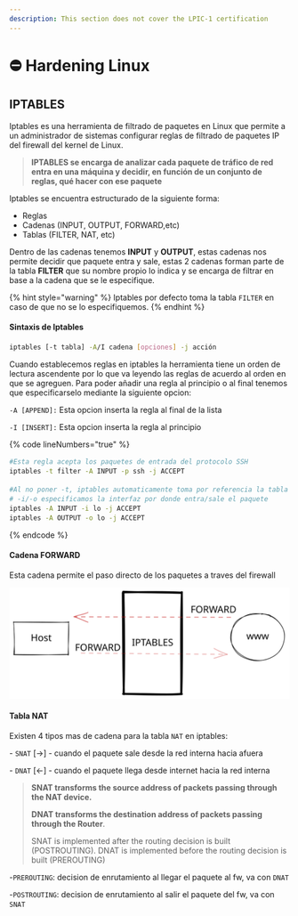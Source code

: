 ```yaml
---
description: This section does not cover the LPIC-1 certification
---
```


# ⛔ Hardening Linux

## IPTABLES

Iptables es una herramienta de filtrado de paquetes en Linux que permite a un administrador de sistemas configurar reglas de filtrado de paquetes IP del firewall del kernel de Linux.

> **IPTABLES se encarga de analizar cada paquete de tráfico de red entra en una máquina y decidir, en función de un conjunto de reglas, qué hacer con ese paquete**

Iptables se encuentra estructurado de la siguiente forma:

* Reglas
* Cadenas (INPUT, OUTPUT, FORWARD,etc)
* Tablas (FILTER, NAT, etc)

Dentro de las cadenas tenemos **INPUT** y **OUTPUT**, estas cadenas nos permite decidir que paquete entra y sale, estas 2 cadenas forman parte de la tabla **FILTER** que su nombre propio lo indica y se encarga de filtrar en base a la cadena que se le especifique.

{% hint style="warning" %}
Iptables por defecto toma la tabla `FILTER` en caso de que no se lo especifiquemos.&#x20;
{% endhint %}

#### Sintaxis de Iptables

```bash
iptables [-t tabla] -A/I cadena [opciones] -j acción
```

Cuando establecemos reglas en iptables la herramienta tiene un orden de lectura ascendente por lo que va leyendo las reglas de acuerdo al orden en que se agreguen. Para poder añadir una regla al principio o al final tenemos que especificarselo mediante la siguiente opcion:

`-A [APPEND]:` Esta opcion inserta la regla al final de la lista

`-I [INSERT]:` Esta opcion inserta la regla al principio

{% code lineNumbers="true" %}
```bash
#Esta regla acepta los paquetes de entrada del protocolo SSH 
iptables -t filter -A INPUT -p ssh -j ACCEPT

#Al no poner -t, iptables automaticamente toma por referencia la tabla filter, con
# -i/-o especificamos la interfaz por donde entra/sale el paquete
iptables -A INPUT -i lo -j ACCEPT
iptables -A OUTPUT -o lo -j ACCEPT
```
{% endcode %}

#### Cadena FORWARD

Esta cadena permite el paso directo de los paquetes a traves del firewall

<img src=".gitbook/assets/file.drawing.svg" alt="" class="gitbook-drawing">

#### Tabla NAT

Existen 4 tipos mas de cadena para la tabla `NAT` en iptables:

\- `SNAT` \[->] - cuando el paquete sale desde la red interna hacia afuera

\- `DNAT` \[<-] - cuando el paquete llega desde internet hacia la red interna

> **SNAT transforms the source address of packets passing through the NAT device.**
>
> **DNAT transforms the destination address of packets passing through the Router**.
>
> SNAT is implemented after the routing decision is built (POSTROUTING). DNAT is implemented before the routing decision is built (PREROUTING)

\-`PREROUTING`: decision de enrutamiento al llegar el paquete al fw, va con `DNAT`

\-`POSTROUTING`: decision de enrutamiento al salir el paquete del fw, va con `SNAT`



&#x20;
